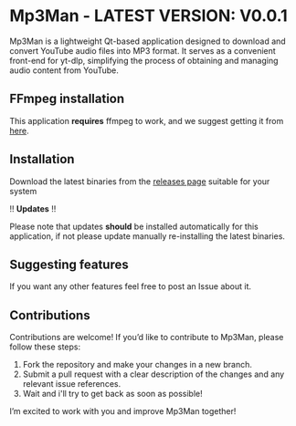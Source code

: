 # Mp3Man - LATEST VERSION: V0.0.1
Mp3Man is a lightweight Qt-based application designed to download and convert YouTube audio files into MP3 format. It serves as a convenient front-end for yt-dlp, simplifying the process of obtaining and managing audio content from YouTube.

## FFmpeg installation ##
This application **requires** ffmpeg to work, and we suggest getting it from [here](https://github.com/yt-dlp/FFmpeg-Builds/releases/tag/latest).

## Installation ##
Download the latest binaries from the [releases page](https://github.com/globbertot/Mp3Man/releases/latest) suitable for your system


!! **Updates** !!

Please note that updates **should** be installed automatically for this application, if not please update manually re-installing the latest binaries.

## Suggesting features ##
If you want any other features feel free to post an Issue about it.

## Contributions
Contributions are welcome! If you’d like to contribute to Mp3Man, please follow these steps:

1. Fork the repository and make your changes in a new branch.
2. Submit a pull request with a clear description of the changes and any relevant issue references.
3. Wait and i'll try to get back as soon as possible!

I’m excited to work with you and improve Mp3Man together!
